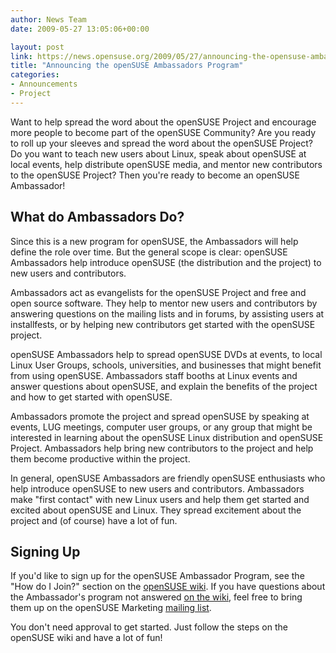 ```yaml
---
author: News Team
date: 2009-05-27 13:05:06+00:00

layout: post
link: https://news.opensuse.org/2009/05/27/announcing-the-opensuse-ambassadors-program/
title: "Announcing the openSUSE Ambassadors Program"
categories:
- Announcements
- Project
---
```

Want to help spread the word about the openSUSE Project and encourage more people to become part of the openSUSE Community? Are you ready to roll up your sleeves and spread the word about the openSUSE Project? Do you want to teach new users about Linux, speak about openSUSE at local events, help distribute openSUSE media, and mentor new contributors to the openSUSE Project? Then you're ready to become an openSUSE Ambassador!


## What do Ambassadors Do?


Since this is a new program for openSUSE, the Ambassadors will help define the role over time. But the general scope is clear: openSUSE Ambassadors help introduce openSUSE (the distribution and the project) to new users and contributors.

Ambassadors act as evangelists for the openSUSE Project and free and open source software. They help to mentor new users and contributors by answering questions on the mailing lists and in forums, by assisting users at installfests, or by helping new contributors get started with the openSUSE project.

openSUSE Ambassadors help to spread openSUSE DVDs at events, to local Linux User Groups, schools, universities, and businesses that might benefit from using openSUSE. Ambassadors staff booths at Linux events and answer questions about openSUSE, and explain the benefits of the project and how to get started with openSUSE.

Ambassadors promote the project and spread openSUSE by speaking at events, LUG meetings, computer user groups, or any group that might be interested in learning about the openSUSE Linux distribution and openSUSE Project. Ambassadors help bring new contributors to the project and help them become productive within the project.

In general, openSUSE Ambassadors are friendly openSUSE enthusiasts who help introduce openSUSE to new users and contributors. Ambassadors make "first contact" with new Linux users and help them get started and excited about openSUSE and Linux. They spread excitement about the project and (of course) have a lot of fun.


## Signing Up


If you'd like to sign up for the openSUSE Ambassador Program, see the "How do I Join?" section on the [openSUSE wiki](http://en.opensuse.org/Ambassador#How_do_I_join.3F). If you have questions about the Ambassador's program not answered [on the wiki](http://en.opensuse.org/Ambassador#openSUSE_Ambassador_FAQ), feel free to bring them up on the openSUSE Marketing [mailing list](http://en.opensuse.org/Mailing_Lists).

You don't need approval to get started. Just follow the steps on the openSUSE wiki and have a lot of fun!		
